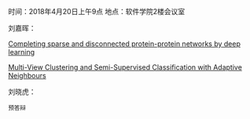 时间：2018年4月20日上午9点 地点：软件学院2楼会议室 

刘嘉晖：

[Completing sparse and disconnected protein-protein networks by deep learning](https://bmcbioinformatics.biomedcentral.com/track/pdf/10.1186/s12859-018-2112-7)

[Multi-View Clustering and Semi-Supervised Classification with Adaptive Neighbours](https://aaai.org/ocs/index.php/AAAI/AAAI17/paper/viewFile/14833/14423)

刘晓虎：

    预答辩

